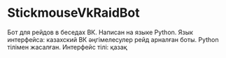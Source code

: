 # StickmouseVkRaidBot
Бот для рейдов в беседах ВК. Написан на языке Python. Язык интерфейса: казахский
ВК әңгімелесулер рейд арналған боты. Python тілімен жасалған. Интерфейс тілі: қазақ
